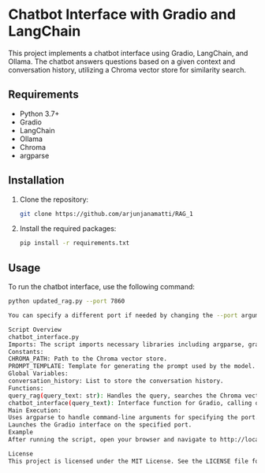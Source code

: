 # Chatbot Interface with Gradio and LangChain

This project implements a chatbot interface using Gradio, LangChain, and Ollama. The chatbot answers questions based on a given context and conversation history, utilizing a Chroma vector store for similarity search.

## Requirements

- Python 3.7+
- Gradio
- LangChain
- Ollama
- Chroma
- argparse

## Installation

1. Clone the repository:
    ```bash
    git clone https://github.com/arjunjanamatti/RAG_1
    ```

2. Install the required packages:
    ```bash
    pip install -r requirements.txt
    ```

## Usage

To run the chatbot interface, use the following command:
```bash
python updated_rag.py --port 7860

You can specify a different port if needed by changing the --port argument.

Script Overview
chatbot_interface.py
Imports: The script imports necessary libraries including argparse, gradio, Chroma from langchain.vectorstores, ChatPromptTemplate from langchain.prompts, Ollama from langchain_community.llms, and get_embedding_function.
Constants:
CHROMA_PATH: Path to the Chroma vector store.
PROMPT_TEMPLATE: Template for generating the prompt used by the model.
Global Variables:
conversation_history: List to store the conversation history.
Functions:
query_rag(query_text: str): Handles the query, searches the Chroma vector store, formats the prompt, invokes the model, and updates the conversation history. Includes exception handling for errors and empty results.
chatbot_interface(query_text): Interface function for Gradio, calling query_rag and returning the response and history.
Main Execution:
Uses argparse to handle command-line arguments for specifying the port.
Launches the Gradio interface on the specified port.
Example
After running the script, open your browser and navigate to http://localhost:7860 (or the specified port). You will see a simple UI where you can input your question and receive a response along with the conversation history.

License
This project is licensed under the MIT License. See the LICENSE file for details.
